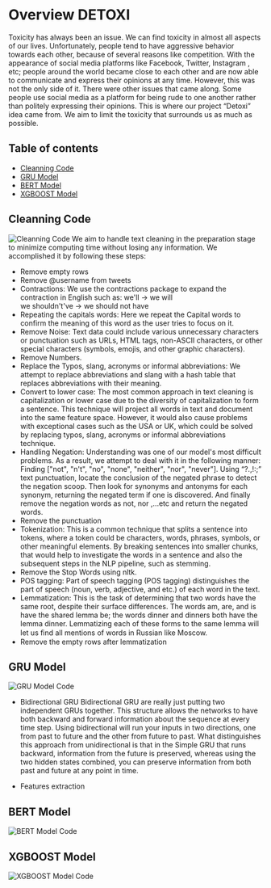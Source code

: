 # Overview DETOXI
Toxicity has always been an issue. We can find toxicity in  almost all aspects of our lives. Unfortunately, people tend to have aggressive behavior towards each other, because of several reasons like competition. With the appearance of social media platforms like Facebook, Twitter, Instagram , etc; people around the world became close to each other and are now able to communicate and express their opinions at any time. However, this was not the only side of it. There were other issues that came along. Some people use social media as a platform for being rude to one another rather than politely expressing their opinions.
This is where our project “Detoxi” idea came from. We aim to limit the toxicity that surrounds us as much as possible. 


## Table of contents
* [Cleanning Code](#cleanning-code)
* [GRU Model](#gru-model)
* [BERT Model](#bert-model)
* [XGBOOST Model](#xgboost-model)

## Cleanning Code
![Cleanning Code](https://github.com/nancy9taya/Detoxi/blob/main/CleaningCode.ipynb)
We aim to handle text cleaning in the preparation stage to minimize computing time without losing any information. We accomplished it by following these steps:

* Remove empty rows
* Remove @username from tweets
* Contractions: We use the contractions package to expand the contraction in English such as: 
we'll -> we will  
we shouldn't've -> we should not have
* Repeating the capitals words: Here we repeat the Capital words to confirm the meaning of this word as the user tries to focus on it.
* Remove Noise: Text data could include various unnecessary characters or punctuation such as URLs, HTML tags, non-ASCII characters, or other special characters (symbols, emojis, and other graphic characters).
* Remove Numbers.
* Replace the Typos, slang, acronyms or informal abbreviations: We attempt to replace abbreviations and slang with a hash table that replaces abbreviations with their meaning.
* Convert to lower case: The most common approach in text cleaning is capitalization or lower case due to the diversity of capitalization to form a sentence. This technique will project all words in text and document into the same feature space. However, it would also cause problems with exceptional cases such as the USA or UK, which could be solved by replacing typos, slang, acronyms or informal abbreviations technique.
* Handling Negation: Understanding was one of our model's most difficult problems. As a result, we attempt to deal with it in the following manner: 
 Finding ["not", "n't", "no", "none", "neither", "nor", "never"]. 
 Using “?.,!:;” text punctuation, locate the conclusion of the negated phrase to detect the negation scoop. 
Then look for synonyms and antonyms for each synonym, returning the negated term if one is discovered.
 And finally remove the negation words as not, nor ,...etc and return the negated  words.
* Remove the punctuation
* Tokenization: This is a common technique that splits a sentence into tokens, where a token could be characters, words, phrases, symbols, or other meaningful elements. By breaking sentences into smaller chunks, that would help to investigate the words in a sentence and also the subsequent steps in the NLP pipeline, such as stemming.
* Remove the Stop Words using nltk.
* POS tagging: Part of speech tagging (POS tagging) distinguishes the part of speech (noun, verb, adjective, and etc.) of each word in the text.
* Lemmatization: This is the task of determining that two words have the same root, despite their surface differences. The words am, are, and is have the shared lemma be; the words dinner and dinners both have the lemma dinner. Lemmatizing each of these forms to the same lemma will let us ﬁnd all mentions of words in Russian like Moscow.
* Remove the empty rows after lemmatization

## GRU Model
![GRU Model Code](https://github.com/nancy9taya/Detoxi/blob/main/Model_GRU_2Emb.ipynb)
* Bidirectional GRU 
Bidirectional GRU are really just putting two independent GRUs together. This structure allows the networks to have both backward and forward information about the sequence at every time step.
Using bidirectional will run your inputs in two directions, one from past to future and the other from future to past. What distinguishes this approach from unidirectional is that in the Simple GRU that runs backward, information from the future is preserved, whereas using the two hidden states combined, you can preserve information from both past and future at any point in time.

* Features extraction




## BERT Model
![BERT Model Code](https://github.com/nancy9taya/Detoxi/blob/main/finalbert.ipynb)



## XGBOOST Model
![XGBOOST Model Code](https://github.com/nancy9taya/Detoxi/blob/main/xgboost-bert.ipynb)
